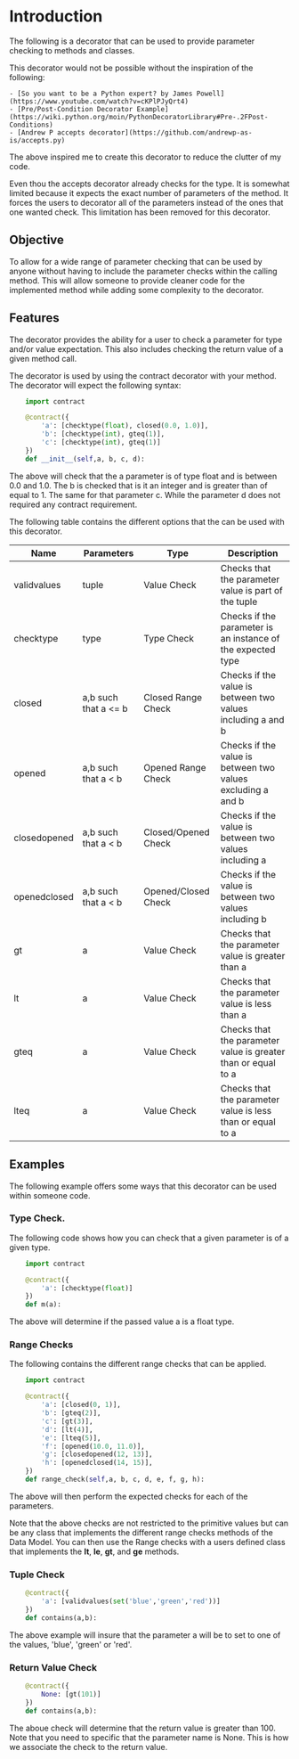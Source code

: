 # Introduction

The following is a decorator that can be used to provide parameter checking to
methods and classes.  

This decorator would not be possible without the inspiration of the following:

    - [So you want to be a Python expert? by James Powell](https://www.youtube.com/watch?v=cKPlPJyQrt4)
    - [Pre/Post-Condition Decorator Example](https://wiki.python.org/moin/PythonDecoratorLibrary#Pre-.2FPost-Conditions)
    - [Andrew P accepts decorator](https://github.com/andrewp-as-is/accepts.py)

The above inspired me to create this decorator to reduce the clutter of my code. 

Even thou the accepts decorator already checks for the type.  It is somewhat limited
because it expects the exact number of parameters of the method.  It forces the users
to decorator all of the parameters instead of the ones that one wanted check.  This 
limitation has been removed for this decorator.

## Objective

To allow for a wide range of parameter checking that can be used by
anyone without having to include the parameter checks within the calling method.
This will allow someone to provide cleaner code for the implemented method while
adding some complexity to the decorator.

## Features

The decorator provides the ability for a user to check a parameter for type and/or
value expectation.  This also includes checking the return value of a given method
call.

The decorator is used by using the contract decorator with your method.  The decorator
will expect the following syntax:

```python
    import contract

    @contract({
        'a': [checktype(float), closed(0.0, 1.0)],
        'b': [checktype(int), gteq(1)],
        'c': [checktype(int), gteq(1)]
    })
    def __init__(self,a, b, c, d):

```

The above will check that the a parameter is of type float and is between 0.0 and 1.0.
The b is checked that is it an integer and is greater than of equal to 1.  The same for
that parameter c.  While the parameter d does not required any contract requirement.

The following table contains the different options that the can be used with this decorator.

| Name | Parameters | Type | Description |
|---|---|---|---|
| validvalues | tuple | Value Check | Checks that the parameter value is part of the tuple |
| checktype | type | Type Check | Checks if the parameter is an instance of the expected type |
| closed | a,b such that a <= b | Closed Range Check | Checks if the value is between two values including a and b |
| opened | a,b such that a < b | Opened Range Check | Checks if the value is between two values excluding a and b |
| closedopened | a,b such that a < b | Closed/Opened Check | Checks if the value is between two values including a |
| openedclosed | a,b such that a < b | Opened/Closed Check | Checks if the value is between two values including b | 
| gt | a | Value Check | Checks that the parameter value is greater than a | 
| lt | a | Value Check | Checks that the parameter value is less than a |
| gteq | a | Value Check | Checks that the parameter value is greater than or equal to a | 
| lteq | a | Value Check | Checks that the parameter value is less than or equal to a |

## Examples

The following example offers some ways that this decorator can be used within
someone code.

### Type Check.

The following code shows how you can check that a given parameter is of a given type.

```python
    import contract

    @contract({
        'a': [checktype(float)]
    })
    def m(a):

```

The above will determine if the passed value a is a float type.

### Range Checks

The following contains the different range checks that can be applied. 

```python
    import contract

    @contract({
        'a': [closed(0, 1)],
        'b': [gteq(2)],
        'c': [gt(3)],
        'd': [lt(4)],
        'e': [lteq(5)],
        'f': [opened(10.0, 11.0)],
        'g': [closedopened(12, 13)],
        'h': [openedclosed(14, 15)],
    })
    def range_check(self,a, b, c, d, e, f, g, h):

```

The above will then perform the expected checks for each of the parameters.

Note that the above checks are not restricted to the primitive values but can be 
any class that implements the different range checks methods of the Data Model. 
You can then use the Range checks with a users defined class that implements 
the __lt__, __le__, __gt__, and __ge__ methods.
  
### Tuple Check

```python
    @contract({
        'a': [validvalues(set('blue','green','red'))]
    })
    def contains(a,b):

```

The above example will insure that the parameter a will be to set to one of the
values, 'blue', 'green' or 'red'.

### Return Value Check

```python
    @contract({
        None: [gt(101)]
    })
    def contains(a,b):

```

The aboue check will determine that the return value is greater than 100.  Note
that you need to specific that the parameter name is None.  This is how we 
associate the check to the return value.
